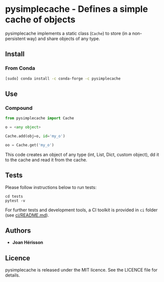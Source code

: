 # pysimplecache - Defines a simple cache of objects

pysimplecache implements a static class (`Cache`) to store (in a non-persistent way) and share objects of any type.

## Install
### From Conda
```sh
[sudo] conda install -c conda-forge -c pysimplecache
```

## Use
### Compound
```python
from pysimplecache import Cache

o = <any object>

Cache.add(obj=o, id='my_o')

oo = Cache.get('my_o')
```
This code creates an object of any type (int, List, Dict, custom object), dd it to the cache and read it from the cache.


## Tests
Please follow instructions below to run tests:
```
cd tests
pytest -v
```
For further tests and development tools, a CI toolkit is provided in `ci` folder (see [ci/README.md](ci/README.md)).


## Authors

* **Joan Hérisson**


## Licence
pysimplecache is released under the MIT licence. See the LICENCE file for details.
